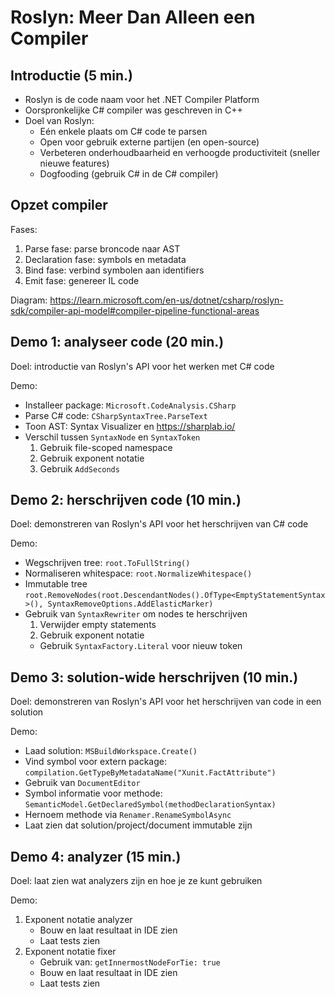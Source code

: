 # Roslyn: Meer Dan Alleen een Compiler

## Introductie (5 min.)

- Roslyn is de code naam voor het .NET Compiler Platform
- Oorspronkelijke C# compiler was geschreven in C++
- Doel van Roslyn:
  - Eén enkele plaats om C# code te parsen
  - Open voor gebruik externe partijen (en open-source)
  - Verbeteren onderhoudbaarheid en verhoogde productiviteit (sneller nieuwe features)
  - Dogfooding (gebruik C# in de C# compiler)

## Opzet compiler

Fases:

1. Parse fase: parse broncode naar AST
2. Declaration fase: symbols en metadata
3. Bind fase: verbind symbolen aan identifiers
4. Emit fase: genereer IL code

Diagram: https://learn.microsoft.com/en-us/dotnet/csharp/roslyn-sdk/compiler-api-model#compiler-pipeline-functional-areas

## Demo 1: analyseer code (20 min.)

Doel: introductie van Roslyn's API voor het werken met C# code

Demo:

- Installeer package: `Microsoft.CodeAnalysis.CSharp`
- Parse C# code: `CSharpSyntaxTree.ParseText`
- Toon AST: Syntax Visualizer en https://sharplab.io/
- Verschil tussen `SyntaxNode` en `SyntaxToken`
  1. Gebruik file-scoped namespace
  2. Gebruik exponent notatie
  3. Gebruik `AddSeconds`

## Demo 2: herschrijven code (10 min.)

Doel: demonstreren van Roslyn's API voor het herschrijven van C# code

Demo:

- Wegschrijven tree: `root.ToFullString()`
- Normaliseren whitespace: `root.NormalizeWhitespace()`
- Immutable tree `root.RemoveNodes(root.DescendantNodes().OfType<EmptyStatementSyntax>(), SyntaxRemoveOptions.AddElasticMarker)`
- Gebruik van `SyntaxRewriter` om nodes te herschrijven
  1. Verwijder empty statements
  2. Gebruik exponent notatie
  - Gebruik `SyntaxFactory.Literal` voor nieuw token

## Demo 3: solution-wide herschrijven (10 min.)

Doel: demonstreren van Roslyn's API voor het herschrijven van code in een solution

Demo:

- Laad solution: `MSBuildWorkspace.Create()`
- Vind symbol voor extern package: `compilation.GetTypeByMetadataName("Xunit.FactAttribute")`
- Gebruik van `DocumentEditor`
- Symbol informatie voor methode: `SemanticModel.GetDeclaredSymbol(methodDeclarationSyntax)`
- Hernoem methode via `Renamer.RenameSymbolAsync`
- Laat zien dat solution/project/document immutable zijn

## Demo 4: analyzer (15 min.)

Doel: laat zien wat analyzers zijn en hoe je ze kunt gebruiken

Demo:

1. Exponent notatie analyzer
   - Bouw en laat resultaat in IDE zien
   - Laat tests zien
2. Exponent notatie fixer
   - Gebruik van: `getInnermostNodeForTie: true`
   - Bouw en laat resultaat in IDE zien
   - Laat tests zien
